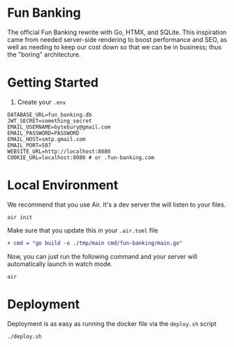# Fun Banking

The official Fun Banking rewrite with Go, HTMX, and SQLite. This inspiration came from needed
server-side rendering to boost performance and SEO, as well as needing to keep our
cost down so that we can be in business; thus the "boring" architecture.

# Getting Started

1. Create your `.env`

```.env
DATABASE_URL=fun_banking.db
JWT_SECRET=something_secret
EMAIL_USERNAME=bytebury@gmail.com
EMAIL_PASSWORD=PASSWORD
EMAIL_HOST=smtp.gmail.com
EMAIL_PORT=587
WEBSITE_URL=http://localhost:8080
COOKIE_URL=localhost:8080 # or .fun-banking.com
```

# Local Environment

We recommend that you use Air. It's a dev server the will listen to your files.

```shell
air init
```

Make sure that you update this in your `.air.toml` file

```diff
+ cmd = "go build -o ./tmp/main cmd/fun-banking/main.go"
```

Now, you can just run the following command and your server will automatically launch in watch mode.

```shell
air
```

# Deployment

Deployment is as easy as running the docker file via the `deploy.sh` script

```shell
./deploy.sh
```
